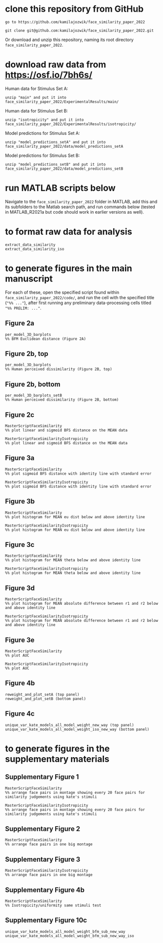 # clone this repository from GitHub
```
go to https://github.com/kamilajozwik/face_similarity_paper_2022
```
```
git clone git@github.com:kamilajozwik/face_similarity_paper_2022.git
```
Or download and unzip this repository, naming its root directory `face_similarity_paper_2022`.

# download raw data from https://osf.io/7bh6s/
Human data for Stimulus Set A:
```
unzip "main" and put it into face_similarity_paper_2022/ExperimentalResults/main/
```
Human data for Stimulus Set B:
```
unzip "isotropicity" and put it into face_similarity_paper_2022/ExperimentalResults/isotropicity/
```
Model predictions for Stimulus Set A:
```
unzip "model_predictions_setA" and put it into face_similarity_paper_2022/data/model_predictions_setA
```
Model predictions for Stimulus Set B:
```
unzip "model_predictions_setB" and put it into face_similarity_paper_2022/data/model_predictions_setB
```

# run MATLAB scripts below
Navigate to the `face_similarity_paper_2022` folder in MATLAB, add this and its subfolders to the Matlab search path, and run commands below (tested in MATLAB_R2021a but code should work in earlier versions as well).

# to format raw data for analysis
```
extract_data_similarity
extract_data_similarity_iso
```

# to generate figures in the main manuscript
For each of these, open the specified script found within `face_similarity_paper_2022/code/`, and run the cell with the specified title (`"%% ..."`), after first running any preliminary data-processing cells titled `"%% PRELIM: ..."`.

## Figure 2a
```
per_model_3D_barplots
%% BFM Euclidean distance (Figure 2A)
```
## Figure 2b, top
```
per_model_3D_barplots
%% Human perceived dissimilarity (Figure 2B, top)
```
## Figure 2b, bottom
```
per_model_3D_barplots_setB
%% Human perceived dissimilarity (Figure 2B, bottom)
```
## Figure 2c
```
MasterScriptFaceSimilarity
%% plot linear and sigmoid BFS distance on the MEAN data 

MasterScriptFaceSimilarityIsotropicity
%% plot linear and sigmoid BFS distance on the MEAN data 
```
## Figure 3a
```
MasterScriptFaceSimilarity
%% plot sigmoid BFS distance with identity line with standard error 
```
```
MasterScriptFaceSimilarityIsotropicity
%% plot sigmoid BFS distance with identity line with standard error 
```
## Figure 3b
```
MasterScriptFaceSimilarity
%% plot histogram for MEAN eu dist below and above identity line

MasterScriptFaceSimilarityIsotropicity
%% plot histogram for MEAN eu dist below and above identity line
```
## Figure 3c
```
MasterScriptFaceSimilarity
%% plot histogram for MEAN theta below and above identity line

MasterScriptFaceSimilarityIsotropicity
%% plot histogram for MEAN theta below and above identity line
```
## Figure 3d
```
MasterScriptFaceSimilarity
%% plot histogram for MEAN absolute difference between r1 and r2 below and above identity line

MasterScriptFaceSimilarityIsotropicity
%% plot histogram for MEAN absolute difference between r1 and r2 below and above identity line
```
## Figure 3e
```
MasterScriptFaceSimilarity
%% plot AUC

MasterScriptFaceSimilarityIsotropicity
%% plot AUC
```
## Figure 4b
```
reweight_and_plot_setA (top panel)
reweight_and_plot_setB (bottom panel)
```
## Figure 4c
```
unique_var_kate_models_all_model_weight_new_way (top panel)
unique_var_kate_models_all_model_weight_iso_new_way (bottom panel)
```

# to generate figures in the supplementary materials
## Supplementary Figure 1
```
MasterScriptFaceSimilarity
%% arrange face pairs in montage showing every 20 face pairs for similarity judgements using kate's stimuli

MasterScriptFaceSimilarityIsotropicity
%% arrange face pairs in montage showing every 20 face pairs for similarity judgements using kate's stimuli
```
## Supplementary Figure 2
```
MasterScriptFaceSimilarity
%% arrange face pairs in one big montage
```
## Supplementary Figure 3
```
MasterScriptFaceSimilarityIsotropicity
%% arrange face pairs in one big montage
```
## Supplementary Figure 4b
```
MasterScriptFaceSimilarity
%% Isotropicity/uniformity same stimuli test
```
## Supplementary Figure 10c
```
unique_var_kate_models_all_model_weight_bfm_sub_new_way
unique_var_kate_models_all_model_weight_bfm_sub_new_way_iso
```
